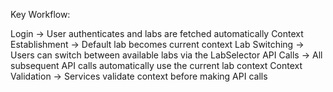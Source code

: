 Key Workflow:

Login → User authenticates and labs are fetched automatically
Context Establishment → Default lab becomes current context
Lab Switching → Users can switch between available labs via the LabSelector
API Calls → All subsequent API calls automatically use the current lab context
Context Validation → Services validate context before making API calls
